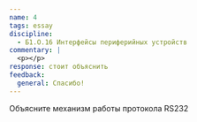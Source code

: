 ```yaml
---
name: 4
tags: essay
discipline:
  - Б1.О.16 Интерфейсы периферийных устройств
commentary: |
  <p></p>
response: стоит объяснить
feedback:
  general: Cпасибо!
---
```


Объясните механизм работы протокола RS232